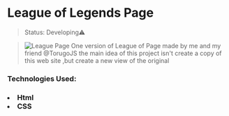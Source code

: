 <h1>League of Legends Page</h1>

>Status: Developing⚠️

><img src="https://media.discordapp.net/attachments/914344565073412126/960213583613009950/ssssr.JPG?width=1310&height=676"
     alt="League Page">
     One version of League of Page made by me and my friend @TorugoJS 
     the main idea of this project isn't create a copy of this web site ,but create a new view of the original 
     
 <h3>Technologies Used:<h3>
 <li>Html</li>
 <li>CSS</li>
